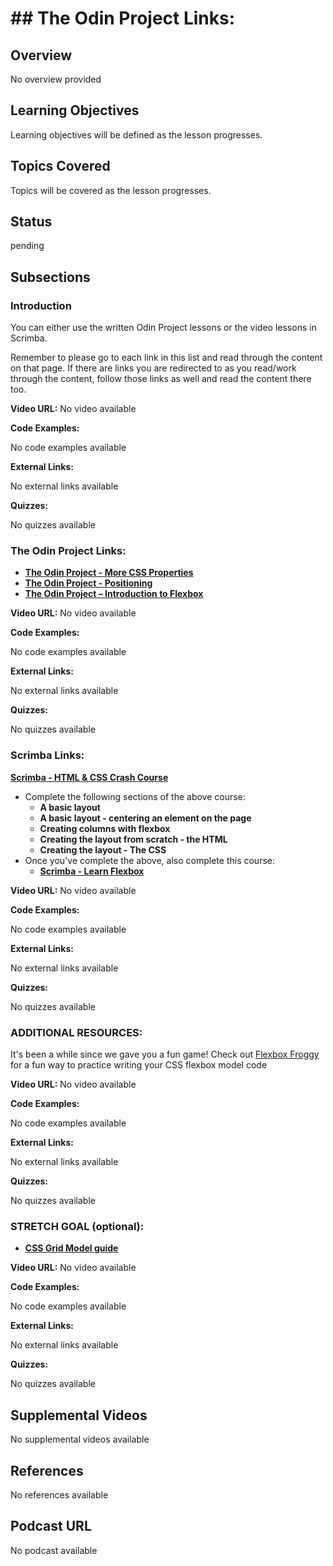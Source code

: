 # ## The Odin Project Links:

## Overview

No overview provided

## Learning Objectives

Learning objectives will be defined as the lesson progresses.

## Topics Covered

Topics will be covered as the lesson progresses.

## Status

pending

## Subsections

### Introduction

You can either use the written Odin Project lessons or the video lessons in Scrimba.

Remember to please go to each link in this list and read through the content on that page. If there are links you are redirected to as you read/work through the content, follow those links as well and read the content there too.

**Video URL:** No video available

**Code Examples:**

No code examples available

**External Links:**

No external links available

**Quizzes:**

No quizzes available

### The Odin Project Links:

- **[The Odin Project - More CSS Properties](https://www.theodinproject.com/lessons/node-path-intermediate-html-and-css-more-css-properties)**
- **[The Odin Project - Positioning](https://www.theodinproject.com/lessons/node-path-intermediate-html-and-css-positioning)**
- **[The Odin Project – Introduction to Flexbox](https://www.theodinproject.com/paths/foundations/courses/foundations/lessons/introduction-to-flexbox)**

**Video URL:** No video available

**Code Examples:**

No code examples available

**External Links:**

No external links available

**Quizzes:**

No quizzes available

### Scrimba Links:

**[Scrimba - HTML & CSS Crash Course](https://scrimba.com/html-css-crash-course-c02l)**
- Complete the following sections of the above course:
  - **A basic layout**
  - **A basic layout - centering an element on the page**
  - **Creating columns with flexbox**
  - **Creating the layout from scratch - the HTML**
  - **Creating the layout - The CSS**
- Once you've complete the above, also complete this course: 
  - **[Scrimba - Learn Flexbox](https://scrimba.com/learn-flexbox-c0k)**

**Video URL:** No video available

**Code Examples:**

No code examples available

**External Links:**

No external links available

**Quizzes:**

No quizzes available

### ADDITIONAL RESOURCES:

It's been a while since we gave you a fun game! Check out [Flexbox Froggy](https://flexboxfroggy.com/) for a fun way to practice writing your CSS flexbox model code

**Video URL:** No video available

**Code Examples:**

No code examples available

**External Links:**

No external links available

**Quizzes:**

No quizzes available

### STRETCH GOAL (optional):

- **[CSS Grid Model guide](https://css-tricks.com/snippets/css/complete-guide-grid/)**

**Video URL:** No video available

**Code Examples:**

No code examples available

**External Links:**

No external links available

**Quizzes:**

No quizzes available

## Supplemental Videos

No supplemental videos available

## References

No references available

## Podcast URL

No podcast available